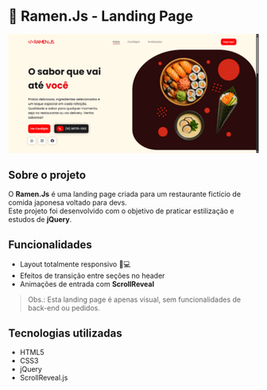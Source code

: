 # 🍜 Ramen.Js - Landing Page

![Capa do projeto](./imgs/Ramen.js.png)

## Sobre o projeto

O **Ramen.Js** é uma landing page criada para um restaurante fictício de comida japonesa voltado para devs.  
Este projeto foi desenvolvido com o objetivo de praticar estilização e estudos de **jQuery**.

## Funcionalidades

- Layout totalmente responsivo 📱💻
- Efeitos de transição entre seções no header
- Animações de entrada com **ScrollReveal**

> Obs.: Esta landing page é apenas visual, sem funcionalidades de back-end ou pedidos.

## Tecnologias utilizadas

- HTML5
- CSS3
- jQuery
- ScrollReveal.js
